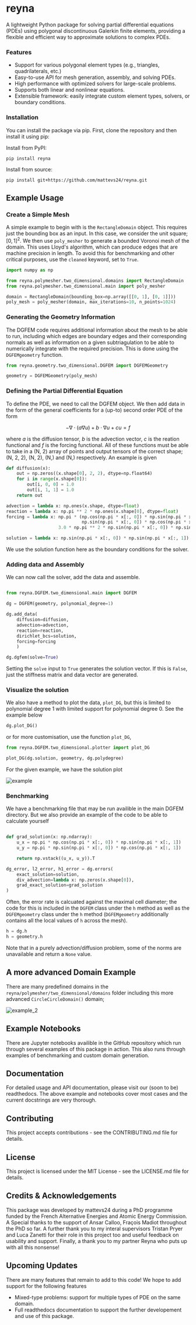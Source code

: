 # reyna

A lightweight Python package for solving partial differential equations (PDEs) using polygonal discontinuous 
Galerkin finite elements, providing a flexible and efficient way to approximate solutions to complex PDEs.

### Features

- Support for various polygonal element types (e.g., triangles, quadrilaterals, etc.)
- Easy-to-use API for mesh generation, assembly, and solving PDEs.
- High performance with optimized solvers for large-scale problems.
- Supports both linear and nonlinear equations.
- Extensible framework: easily integrate custom element types, solvers, or boundary conditions.

### Installation

You can install the package via pip. First, clone the repository and then install it using pip:

Install from PyPI:

```shell
pip install reyna
```

Install from source:

```shell
pip install git+https://github.com/mattevs24/reyna.git
```

## Example Usage

### Create a Simple Mesh

A simple example to begin with is the `RectangleDomain` object. This requires just the bounding
box as an input. In this case, we consider the unit square; $[0, 1]^2$. We then use `poly_mesher` 
to generate a bounded Voronoi mesh of the domain. This uses Lloyd's algorithm, which can produce
edges that are machine precision in length. To avoid this for benchmarking and other critical 
purposes, use the `cleaned` keyword, set to `True`.

```python
import numpy as np

from reyna.polymesher.two_dimensional.domains import RectangleDomain
from reyna.polymesher.two_dimensional.main import poly_mesher

domain = RectangleDomain(bounding_box=np.array([[0, 1], [0, 1]]))
poly_mesh = poly_mesher(domain, max_iterations=10, n_points=1024)
```

### Generating the Geometry Information

The DGFEM code requires additional information about the mesh to be able to run, including which edges
are boundary edges and their corresponding normals as well as information on a given subtriagulation to 
be able to numerically integrate with the required precision. This is done using the `DGFEMgeometry` function.

```python
from reyna.geometry.two_dimensional.DGFEM import DGFEMGeometry

geometry = DGFEMGeometry(poly_mesh)
```

### Defining the Partial Differential Equation

To define the PDE, we need to call the DGFEM object. We then add data in the form of the general
coefficients for a (up-to) second order PDE of the form

$$
-\nabla\cdot(a\nabla u) + b\cdot\nabla u + cu = f
$$

where $a$ is the diffusion tensor, $b$ is the advection vector, $c$ is the reation functional and
$f$ is the forcing functional. All of these functions must be able to take in a (N, 2) array of 
points and output tensors of the correct shape; (N, 2, 2), (N, 2), (N,) and (N,) respectively. An 
example is given

```python
def diffusion(x):
    out = np.zeros((x.shape[0], 2, 2), dtype=np.float64)
    for i in range(x.shape[0]):
        out[i, 0, 0] = 1.0
        out[i, 1, 1] = 1.0
    return out

advection = lambda x: np.ones(x.shape, dtype=float)
reaction = lambda x: np.pi ** 2 * np.ones(x.shape[0], dtype=float)
forcing = lambda x: np.pi * (np.cos(np.pi * x[:, 0]) * np.sin(np.pi * x[:, 1]) +
                             np.sin(np.pi * x[:, 0]) * np.cos(np.pi * x[:, 1])) + \
                    3.0 * np.pi ** 2 * np.sin(np.pi * x[:, 0]) * np.sin(np.pi * x[:, 1])

solution = lambda x: np.sin(np.pi * x[:, 0]) * np.sin(np.pi * x[:, 1])
```

We use the solution function here as the boundary conditions for the solver.

### Adding data and Assembly

We can now call the solver, add the data and assemble.

```python

from reyna.DGFEM.two_dimensional.main import DGFEM

dg = DGFEM(geometry, polynomial_degree=1)

dg.add_data(
    diffusion=diffusion,
    advection=advection,
    reaction=reaction,
    dirichlet_bcs=solution,
    forcing=forcing
    )

dg.dgfem(solve=True)
```

Setting the `solve` input to `True` generates the solution vector. If this is `False`, just the
stiffness matrix and data vector are generated.

### Visualize the solution

We also have a method to plot the data, `plot_DG`, but this is limited to polynomial degree 1
with limited support for polynomial degree 0. See the example below

```python
dg.plot_DG()
```

or for more customisation, use the function `plot_DG`,

```python
from reyna.DGFEM.two_dimensional.plotter import plot_DG

plot_DG(dg.solution, geometry, dg.polydegree)
```

For the given example, we have the solution plot

![example](https://raw.githubusercontent.com/mattevs24/reyna/main/branding/diff_adv_reac.png)

### Benchmarking

We have a benchmarking file that may be run availible in the main DGFEM directory. But we also provide
an example of the code to be able to calculate yourself

```python

def grad_solution(x: np.ndarray):
    u_x = np.pi * np.cos(np.pi * x[:, 0]) * np.sin(np.pi * x[:, 1])
    u_y = np.pi * np.sin(np.pi * x[:, 0]) * np.cos(np.pi * x[:, 1])

    return np.vstack((u_x, u_y)).T

dg_error, l2_error, h1_error = dg.errors(
    exact_solution=solution,
    div_advection=lambda x: np.zeros(x.shape[0]),
    grad_exact_solution=grad_solution
)
```

Often, the error rate is calcuated against the maximal cell diameter; the code for this is included in
the `DGFEM` class under the `h` method as well as the `DGFEMgeometry` class under the `h` method (`DGFEMgeometry` 
additionally contains all the local values of `h` across the mesh).

```python
h = dg.h
h = geometry.h
```

Note that in a purely advection/diffusion problem, some of the norms are unavailable and return
a `None` value.

## A more advanced Domain Example

There are many predefined domains in the `reyna/polymesher/two_dimensional/domains` folder including this
more advanced `CircleCircleDomain()` domain;

![example_2](https://raw.githubusercontent.com/mattevs24/reyna/main/branding/circlecircle_example.png)

## Example Notebooks

There are Jupyter notebooks availible in the GitHub repository which run through several examples of this
package in action. This also runs through examples of benchmarking and custom domain generation.

## Documentation

For detailed usage and API documentation, please visit our (soon to be) readthedocs. 
The above example and notebooks cover most cases and the current docstrings are very thorough.

## Contributing

This project accepts contributions - see the CONTRIBUTING.md file for details.

## License

This project is licensed under the MIT License - see the LICENSE.md file for details.

## Credits & Acknowledgements

This package was developed by mattevs24 during a PhD programme funded by the French Alternative Energies 
and Atomic Energy Commission. A Special thanks to the support of Ansar Calloo, Fraçois Madiot throughout
the PhD so far. A further thank you to my interal supervisors Tristan Pryer and Luca Zanetti for their role
in this project too and useful feedback on usability and support. Finally, a thank you to my partner
Reyna who puts up with all this nonsense!

## Upcoming Updates

There are many features that remain to add to this code! We hope to add support for the following features

- Mixed-type problems: support for multiple types of PDE on the same domain.
- Full readthedocs documentation to support the further developement and use of this package.